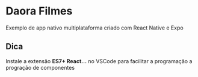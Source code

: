 # Daora Filmes

Exemplo de app nativo multiplataforma criado com React Native e Expo

## Dica

Instale a extensão **ES7+ React...** no VSCode para facilitar a programação a progração de componentes
